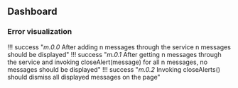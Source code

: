 ## Dashboard

### Error visualization

!!! success "_m.0.0_ After adding n messages through the service n messages should be displayed"
!!! success "_m.0.1_ After getting n messages through the service and invoking closeAlert(message) for all n messages, no messages should be displayed"
!!! success "_m.0.2_ Invoking closeAlerts() should dismiss all displayed messages on the page"

